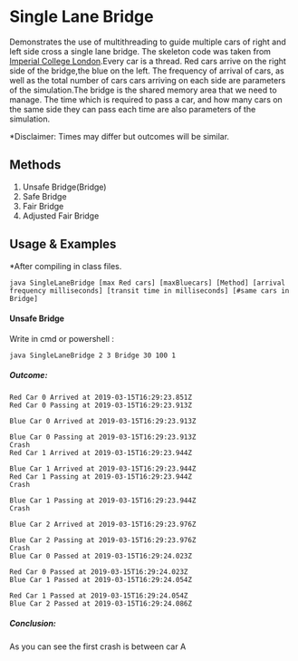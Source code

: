 # Single Lane Bridge
Demonstrates the use of multithreading to guide multiple cars of right and left side cross a single lane bridge.
The skeleton code was taken from [Imperial College London](https://www.doc.ic.ac.uk/~jnm/book/book_applets/SingleLaneBridge.html).Every car is a thread. Red cars arrive on the right side of the bridge,the blue on the left. The frequency of arrival of cars, as well as the total number of cars cars arriving on each side are parameters of the simulation.The bridge is the shared memory area that we need to manage. The time which is required to pass a car, and how many cars on the same side they can pass each time are also parameters of the simulation.

*Disclaimer: Times may differ but outcomes will be similar.  

## Methods
1. Unsafe Bridge(Bridge)
2. Safe Bridge
3. Fair Bridge
4. Adjusted Fair Bridge

## Usage & Examples
*After compiling in class files.   

```
java SingleLaneBridge [max Red cars] [maxBluecars] [Method] [arrival frequency milliseconds] [transit time in milliseconds] [#same cars in Bridge]
```

#### Unsafe Bridge
Write in cmd or powershell :  

```
java SingleLaneBridge 2 3 Bridge 30 100 1
```

##### Outcome:

```
Red Car 0 Arrived at 2019-03-15T16:29:23.851Z
Red Car 0 Passing at 2019-03-15T16:29:23.913Z
                                                                                     Blue Car 0 Arrived at 2019-03-15T16:29:23.913Z
                                                                                     Blue Car 0 Passing at 2019-03-15T16:29:23.913Z
Crash
Red Car 1 Arrived at 2019-03-15T16:29:23.944Z
                                                                                     Blue Car 1 Arrived at 2019-03-15T16:29:23.944Z
Red Car 1 Passing at 2019-03-15T16:29:23.944Z
Crash
                                                                                     Blue Car 1 Passing at 2019-03-15T16:29:23.944Z
Crash
                                                                                     Blue Car 2 Arrived at 2019-03-15T16:29:23.976Z
                                                                                     Blue Car 2 Passing at 2019-03-15T16:29:23.976Z
Crash
Blue Car 0 Passed at 2019-03-15T16:29:24.023Z
                                                                                     Red Car 0 Passed at 2019-03-15T16:29:24.023Z
Blue Car 1 Passed at 2019-03-15T16:29:24.054Z
                                                                                     Red Car 1 Passed at 2019-03-15T16:29:24.054Z
Blue Car 2 Passed at 2019-03-15T16:29:24.086Z
```

##### Conclusion:
As you can see the first crash is between car A 
